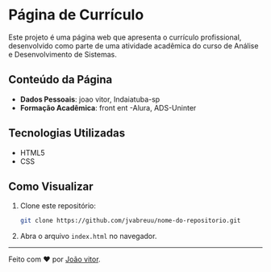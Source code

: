 # Página de Currículo

Este projeto é uma página web que apresenta o currículo profissional, desenvolvido como parte de uma atividade acadêmica do curso de Análise e Desenvolvimento de Sistemas.

## Conteúdo da Página

- **Dados Pessoais**: joao vitor, Indaiatuba-sp
- **Formação Acadêmica**: front ent -Alura, ADS-Uninter


## Tecnologias Utilizadas

- HTML5
- CSS

## Como Visualizar

1. Clone este repositório:
   ```bash
   git clone https://github.com/jvabreuu/nome-do-repositorio.git
   ```
2. Abra o arquivo `index.html` no navegador.

---

Feito com ❤️ por [João vitor](https://github.com/jvabreuu).

